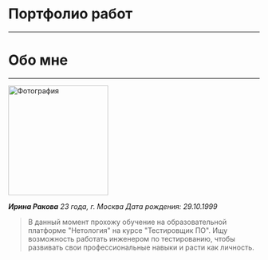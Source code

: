 # Портфолио работ 
---------------

# Обо мне
---------------
<image src="/images/picture1.jpg" alt="Фотография" width="200" height="220">

***Ирина Ракова*** 
*23 года, г. Москва*
*Дата рождения: 29.10.1999*

 > В данный момент прохожу обучение на образовательной платформе "Нетология" на курсе "Тестировщик ПО". Ищу возможность работать инженером по тестированию, чтобы развивать свои профессиональные навыки и расти как личность.
